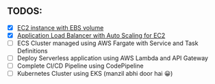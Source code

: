 ## TODOS:

- [x] [EC2 instance with EBS volume](https://github.com/MridulDhiman/remote-code-execution-engine/tree/main/terraform)
- [x] [Application Load Balancer with Auto Scaling for EC2](https://github.com/MridulDhiman/aws.tf/tree/main/tf-ec2-lb-asg)
- [ ] ECS Cluster managed using AWS Fargate with Service and Task Definitions
- [ ] Deploy Serverless application using AWS Lambda and API Gateway
- [ ] Complete CI/CD Pipeline using CodePipeline
- [ ] Kubernetes Cluster using EKS (manzil abhi door hai 😀)
